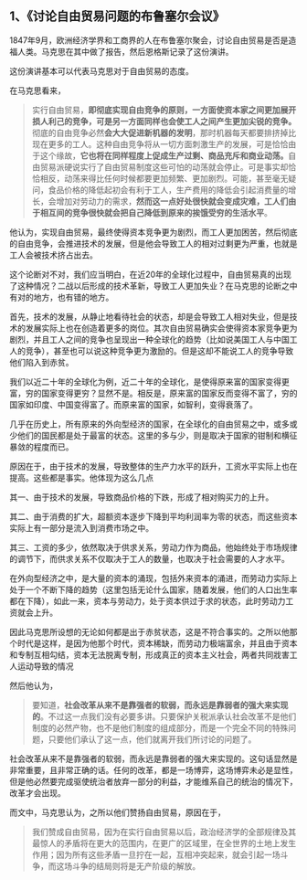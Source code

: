 <h2>1、《讨论自由贸易问题的布鲁塞尔会议》</h2><p data-pid="y6VNJkQ-">1847年9月，欧洲经济学界和工商界的人在布鲁塞尔聚会，讨论自由贸易是否是造福人类。马克思在其中做了报告，然后恩格斯记录了这份演讲。</p><p data-pid="HdRRmlPs">这份演讲基本可以代表马克思对于自由贸易的态度。</p><p data-pid="4Zo16lOJ">在马克思看来，</p><blockquote data-pid="XK1Gpp7A">实行自由贸易，<b>即彻底实现自由竞争的原则，一方面使资本家之间更加展开损人利己的竞争，可是另一方面同样也会使工人之间产生更加尖锐的竞争。</b>彻底的自由竞争必然<b>会大大促进新机器的发明</b>，那时机器每天都要排挤掉比现在更多的工人。这种自由竞争将从一切方面刺激生产的发展，可是恰恰由于这个缘故，<b>它也将在同样程度上促成生产过剩、商品充斥和商业动荡。</b>自由贸易派硬说实行了自由贸易制度这些可怕的动荡就会停止。可是事实却恰恰相反，动荡来得比任何时候都要更加频繁、更加剧烈。可能，甚至毫无疑问，食品价格的降低起初会有利于工人，生产费用的降低会引起消费量的增长，会增加对劳动力的需求，<b>然而这一点好处很快就会变成灾难，工人们由于相互间的竞争很快就会把自己降低到原来的挨饿受穷的生活水平</b>。</blockquote><p data-pid="YX0JPNHr">他认为，实现自由贸易，最终使得资本竞争更为剧烈，而工人更加困苦，然后彻底的自由竞争，会推进技术的发展，但是他会导致工人的相对过剩更为严重，也就是工人会被技术挤占出去。</p><p data-pid="JcoU7z7a">这个论断对不对，我们应当明白，在近20年的全球化过程中，自由贸易真的出现了这种情况？二战以后形成的技术革新，导致工人更加失业？在马克思的论断之中有对的地方，也有错的地方。</p><p data-pid="-eIbeMIV">首先，技术的发展，从静止地看待社会的状态，却是会导致工人相对失业，但是技术的发展实际上也在创造着更多的岗位。其次自由贸易确实会使得资本家竞争更为剧烈，并且工人之间的竞争也呈现出一种全球化的趋势（比如说美国工人与中国工人的竞争），甚至也可以说这种竞争更为激励的。但是这却不能说工人的竞争导致他们陷入到赤贫。</p><p data-pid="cDXFpWSl">我们以近二十年的全球化为例，近二十年的全球化，是使得原来富的国家变得更富，穷的国家变得更穷？显然不是。相反是，原来富的国家反而变得不富了，穷的国家如印度、中国变得富了。而原来富的国家，如智利，变得衰落了。</p><p data-pid="Lg4-p-e-">几乎在历史上，所有原来的外向型经济的国家，在全球化的自由贸易之中，或多或少他们的国民都是处于最富的状态。这里的多与少，则是取决于国家的钳制和横征暴敛的程度而已。</p><p data-pid="RYWYXLcZ">原因在于，由于技术的发展，导致整体的生产力水平的跃升，工资水平实际上也在提高。这些都是事实。他体现为这么几点</p><p data-pid="EVnuyZDB">其一、由于技术的发展，导致商品价格的下跌，形成了相对购买力的上升。</p><p data-pid="Vovoj1ii">其二、由于消费的扩大，超额资本逐步下降到平均利润率为零的状态，而这些资本实际上有一部分是流入到消费市场之中。</p><p data-pid="GQ_EmAfs">其三、工资的多少，依然取决于供求关系，劳动力作为商品，他始终处于市场规律的调节下，而供求关系不仅取决于工人的数量，也取决于社会需要的人才水平。</p><p data-pid="wN8UbF1l">在外向型经济之中，是大量的资本的涌现，包括外来资本的涌进，而劳动力实际上处于一个不断下降的趋势（这里包括无论什么国家，随着发展，他们的人口出生率都在下降），如此一来，资本与劳动力，处于资本供过于求的状态，此时劳动力工资就会上升。</p><p data-pid="LmawzWph">因此马克思所设想的无论如何都是出于赤贫状态，这是不符合事实的。之所以他那个时代是这样，是因为他那个时代，资本稀缺，而劳动力极端富余，并且由于资本和专制互相勾结，资本无法脱离专制，形成真正的资本主义社会，两者共同戕害工人运动导致的情况</p><p data-pid="URbc5mR4">然后他认为，</p><blockquote data-pid="LQbV7vgM">要知道，<b>社会改革从来不是靠强者的软弱，而永远是靠弱者的强大来实现的</b>。不过这一点我们没有必要多讲。只要保护关税派承认社会改革不是他们制度的必然产物，也不是他们制度的组成部分，而是一个完全不同的特殊问题，只要他们承认了这一点，他们就离开我们所讨论的问题了。</blockquote><p data-pid="pbZ6r8xb">社会改革从来不是靠强者的软弱，而永远是靠弱者的强大来实现的。这句话显然是非常重要，且非常正确的话。任何的改革，都是一场博弈，这场博弈未必是显性，但是他必然要完成驱使统治者放弃一部分的利益，才能维系自己的统治的情况下，改革才会出现。</p><p data-pid="3gE8qSg6">而文中，马克思认为，之所以他们赞扬自由贸易，原因在于，</p><blockquote data-pid="HuWxxCkj">我们赞成自由贸易，因为在实行自由贸易以后，政治经济学的全部规律及其最惊人的矛盾将在更大的范围内，在更广的区域里，在全世界的土地上发生作用；因为所有这些矛盾一旦拧在一起，互相冲突起来，就会引起一场斗争，而这场斗争的结局则将是无产阶级的解放。</blockquote>